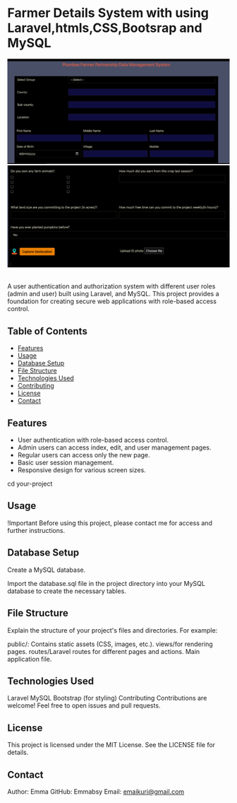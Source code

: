 # Farmer Details System with using Laravel,htmls,CSS,Bootsrap and MySQL

<img src="./public/images/page1.png" alt="">
<img src="./public/images/page2.png" alt="">
<img src="./public/images/page4.png" alt="">


A user authentication and authorization system with different user roles (admin and user) built using Laravel, and MySQL. This project provides a foundation for creating secure web applications with role-based access control.

## Table of Contents

-   [Features](#features)
-   [Usage](#usage)
-   [Database Setup](#database-setup)
-   [File Structure](#file-structure)
-   [Technologies Used](#technologies-used)
-   [Contributing](#contributing)
-   [License](#license)
-   [Contact](#contact)

## Features

-   User authentication with role-based access control.
-   Admin users can access index, edit, and user management pages.
-   Regular users can access only the new page.
-   Basic user session management.
-   Responsive design for various screen sizes.

cd your-project

## Usage

!Important
Before using this project, please contact me for access and further instructions.

## Database Setup

Create a MySQL database.

Import the database.sql file in the project directory into your MySQL database to create the necessary tables.

## File Structure

Explain the structure of your project's files and directories. For example:

public/: Contains static assets (CSS, images, etc.).
views/for rendering pages.
routes/Laravel routes for different pages and actions.
Main application file.

## Technologies Used

Laravel
MySQL
Bootstrap (for styling)
Contributing
Contributions are welcome! Feel free to open issues and pull requests.

## License

This project is licensed under the MIT License. See the LICENSE file for details.

## Contact

Author: Emma
GitHub: Emmabsy
Email: emaikuri@gmail.com
